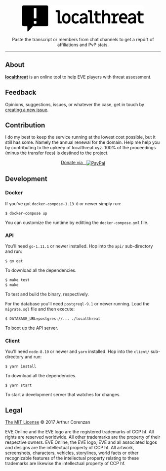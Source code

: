 <p align="center">
  <a href="https://localthreat.xyz/"><img src="localthreat.svg" alt="localthreat"></a>
</p>
<p align="center">Paste the transcript or members from chat channels to get a report of affiliations and PvP stats.</p>

---

## About

**[localthreat](https://localthreat.xyz/)** is an online tool to help EVE players with threat assessment.

## Feedback

Opinions, suggestions, issues, or whatever the case, get in touch by [creating a new issue](https://github.com/haggen/localthreat/issues/new).

## Contribution

I do my best to keep the service running at the lowest cost possible, but it still has some. Namely the annual renewal for the domain. Help me help you by contributing to the upkeep of localthreat.xyz. 100% of the proceedings (minus the transfer fees) is destined to the project.

<p align="center">
  <a href="https://www.paypal.com/cgi-bin/webscr?cmd=_s-xclick&hosted_button_id=B9KBZJP99YAE8&source=url">
    Donate&nbsp;via&nbsp;&nbsp;&nbsp;<img src="paypal.svg" alt="PayPal" valign="middle" width="100px">
  </a>
</p>

## Development

### Docker

If you've got `docker-compose-1.13.0` or newer simply run:

```shell
$ docker-compose up
```

You can customize the runtime by editting the `docker-compose.yml` file.

### API

You'll need `go-1.11.1` or newer installed. Hop into the `api/` sub-directory and run:

```shell
$ go get
```

To download all the dependencies.

```shell
$ make test
$ make
```

To test and build the binary, respectively.

For the database you'll need `postgreql-9.1` or newer running. Load the `migrate.sql` file and then execute:

```shell
$ DATABASE_URL=postgres://... ./localthreat
```

To boot up the API server.

### Client

You'll need `node-8.10` or newer and `yarn` installed. Hop into the `client/` sub-directory and run:

```shell
$ yarn install
```

To download all the dependencies.

```shell
$ yarn start
```

To start a development server that watches for changes.

## Legal

[The MIT License](LICENSE) © 2017 Arthur Corenzan

EVE Online and the EVE logo are the registered trademarks of CCP hf. All rights are reserved worldwide. All other trademarks are the property of their respective owners. EVE Online, the EVE logo, EVE and all associated logos and designs are the intellectual property of CCP hf. All artwork, screenshots, characters, vehicles, storylines, world facts or other recognizable features of the intellectual property relating to these trademarks are likewise the intellectual property of CCP hf.
